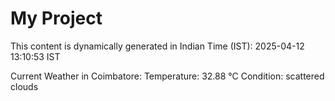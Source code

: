 # My Project

This content is dynamically generated in Indian Time (IST): 2025-04-12 13:10:53 IST


Current Weather in Coimbatore:
Temperature: 32.88 °C
Condition: scattered clouds
